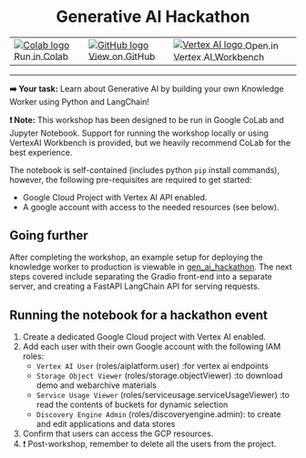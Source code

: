 <h1 align="center"> Generative AI Hackathon</h1>
<table align="center">
    <td>
        <a href="https://colab.research.google.com/github/teamdatatonic/gen-ai-hackathon/blob/main/knowledge_worker/hackathon.ipynb">
            <img src="https://cloud.google.com/ml-engine/images/colab-logo-32px.png" alt="Colab logo">
            <span style="vertical-align: middle;">Run in Colab</span>
        </a>
    </td>
    <td>
        <a href="https://github.com/teamdatatonic/gen-ai-hackathon/blob/main/knowledge_worker/hackathon.ipynb">
            <img src="https://cloud.google.com/ml-engine/images/github-logo-32px.png" alt="GitHub logo">
            <span style="vertical-align: middle;">View on GitHub</span>
        </a>
    </td>
    <td>
        <a href="https://console.cloud.google.com/vertex-ai/workbench/deploy-notebook?download_url=https://raw.githubusercontent.com/teamdatatonic/gen-ai-hackathon/main/knowledge_worker/hackathon.ipynb">
            <img src="https://lh3.googleusercontent.com/UiNooY4LUgW_oTvpsNhPpQzsstV5W8F7rYgxgGBD85cWJoLmrOzhVs_ksK_vgx40SHs7jCqkTkCk=e14-rj-sc0xffffff-h130-w32" alt="Vertex AI logo"> 
            <span style="vertical-align: middle;">Open in Vertex AI Workbench</span>
        </a>
    </td>
</table>
<hr>

**➡️ Your task:** Learn about Generative AI by building your own Knowledge Worker using Python and LangChain!

**❗ Note:** This workshop has been designed to be run in Google CoLab and Jupyter Notebook. Support for running the workshop locally or using VertexAI Workbench is provided, but we heavily recommend CoLab for the best experience.

The notebook is self-contained (includes python `pip` install commands), however, the following pre-requisites are required to get started:
- Google Cloud Project with  Vertex AI API enabled.
- A google account with access to the needed resources (see below).

## Going further

After completing the workshop, an example setup for deploying the knowledge worker to production is viewable in [gen_ai_hackathon](gen_ai_hackathon). 
The next steps covered include separating the Gradio front-end into a separate server, and creating a FastAPI LangChain API for serving requests. 

## Running the notebook for a hackathon event

1. Create a dedicated Google Cloud project with Vertex AI enabled.
2. Add each user with their own Google account with the following IAM roles:
    - `Vertex AI User` (roles/aiplatform.user) :for vertex ai endpoints
    - `Storage Object Viewer` (roles/storage.objectViewer) :to download demo and webarchive materials
    - `Service Usage Viewer` (roles/serviceusage.serviceUsageViewer) :to read the contents of buckets for dynamic selection
    - `Discovery Engine Admin` (roles/discoveryengine.admin): to create and edit applications and data stores
3. Confirm that users can access the GCP resources.
4. ❗ Post-workshop, remember to delete all the users from the project.
